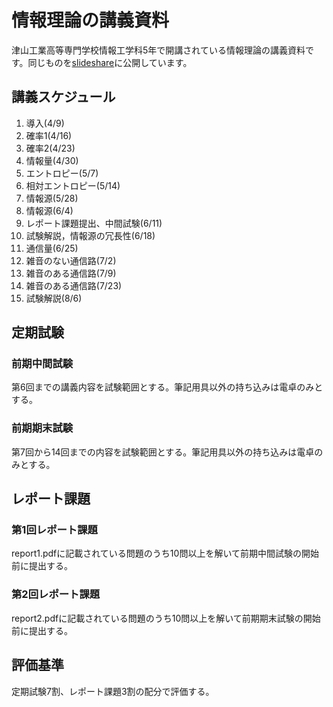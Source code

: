 # 情報理論の講義資料

津山工業高等専門学校情報工学科5年で開講されている情報理論の講義資料です。同じものを[slideshare][1]に公開しています。

## 講義スケジュール

1. 導入(4/9)
2. 確率1(4/16)
3. 確率2(4/23)
4. 情報量(4/30)
5. エントロピー(5/7)
6. 相対エントロピー(5/14)
7. 情報源(5/28)
8. 情報源(6/4)
9. レポート課題提出、中間試験(6/11)
10. 試験解説，情報源の冗長性(6/18)
11. 通信量(6/25)
12. 雑音のない通信路(7/2)
13. 雑音のある通信路(7/9)
14. 雑音のある通信路(7/23)
15. 試験解説(8/6)

## 定期試験

### 前期中間試験

第6回までの講義内容を試験範囲とする。筆記用具以外の持ち込みは電卓のみとする。

### 前期期末試験

第7回から14回までの内容を試験範囲とする。筆記用具以外の持ち込みは電卓のみとする。

## レポート課題

### 第1回レポート課題

report1.pdfに記載されている問題のうち10問以上を解いて前期中間試験の開始前に提出する。

### 第2回レポート課題

report2.pdfに記載されている問題のうち10問以上を解いて前期期末試験の開始前に提出する。

## 評価基準

定期試験7割、レポート課題3割の配分で評価する。

[1]:	http://www.slideshare.net/k_fujita/